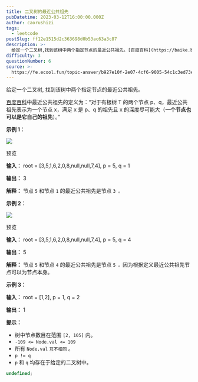 ```yaml
---
title: 二叉树的最近公共祖先
pubDatetime: 2023-03-12T16:00:00.000Z
author: caorushizi
tags:
  - leetcode
postSlug: ff12e1515d2c363698d0b53ac63a3c87
description: >-
  给定一个二叉树,找到该树中两个指定节点的最近公共祖先。[百度百科](https://baike.baidu.com/item/%E6%9C%80%E8%BF%91%E5%85%AC%E5%85%B1%
difficulty: 3
questionNumber: 6
source: >-
  https://fe.ecool.fun/topic-answer/b927e10f-2e07-4cf6-9005-54c1c3ed73ea?orderBy=updateTime&order=desc&tagId=31
---
```


给定一个二叉树, 找到该树中两个指定节点的最近公共祖先。

[百度百科](https://baike.baidu.com/item/%E6%9C%80%E8%BF%91%E5%85%AC%E5%85%B1%E7%A5%96%E5%85%88/8918834?fr=aladdin)中最近公共祖先的定义为：“对于有根树 T 的两个节点 p、q，最近公共祖先表示为一个节点 x，满足 x 是 p、q 的祖先且 x 的深度尽可能大（**一个节点也可以是它自己的祖先**）。”

**示例 1：**

![](https://static.ecool.fun/article/771e5d00-61f3-49a7-9d57-ccde4ae5358a.png)

预览

**输入：** root = \[3,5,1,6,2,0,8,null,null,7,4\], p = 5, q = 1

**输出：** 3

**解释：** 节点 `5` 和节点 `1` 的最近公共祖先是节点 `3 。`

**示例 2：**

![](https://static.ecool.fun/article/771e5d00-61f3-49a7-9d57-ccde4ae5358a.png)

预览

**输入：** root = \[3,5,1,6,2,0,8,null,null,7,4\], p = 5, q = 4

**输出：** 5

**解释：** 节点 `5` 和节点 `4` 的最近公共祖先是节点 `5 。`因为根据定义最近公共祖先节点可以为节点本身。

**示例 3：**

**输入：** root = \[1,2\], p = 1, q = 2

**输出：** 1

**提示：**

- 树中节点数目在范围 `[2, 105]` 内。
- `-109 <= Node.val <= 109`
- 所有 `Node.val` `互不相同` 。
- `p != q`
- `p` 和 `q` 均存在于给定的二叉树中。

```typescript
undefined;
```
